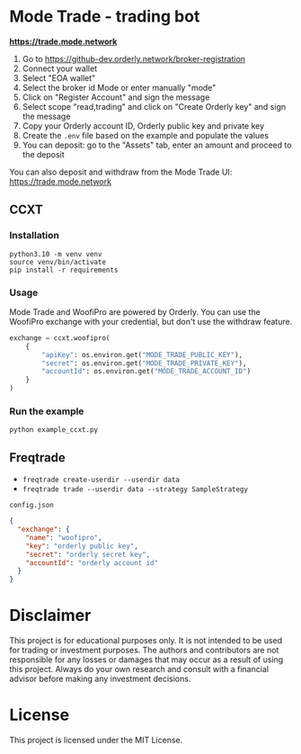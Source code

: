 # Mode Trade - trading bot

**https://trade.mode.network**

1. Go to https://github-dev.orderly.network/broker-registration
2. Connect your wallet
3. Select "EOA wallet"
4. Select the broker id Mode or enter manually "mode"
5. Click on "Register Account" and sign the message
6. Select scope "read,trading" and click on "Create Orderly key" and sign the message
7. Copy your Orderly account ID, Orderly public key and private key
8. Create the `.env` file based on the example and populate the values
9. You can deposit: go to the "Assets" tab, enter an amount and proceed to the deposit

You can also deposit and withdraw from the Mode Trade UI: https://trade.mode.network

## CCXT

### Installation

    python3.10 -m venv venv
    source venv/bin/activate
    pip install -r requirements

### Usage

Mode Trade and WoofiPro are powered by Orderly.
You can use the WoofiPro exchange with your credential, but don't use the withdraw feature.

```python
exchange = ccxt.woofipro(
    {
        "apiKey": os.environ.get("MODE_TRADE_PUBLIC_KEY"),
        "secret": os.environ.get("MODE_TRADE_PRIVATE_KEY"),
        "accountId": os.environ.get("MODE_TRADE_ACCOUNT_ID")
    }
)
```

### Run the example

    python example_ccxt.py

## Freqtrade

- `freqtrade create-userdir --userdir data`
- `freqtrade trade --userdir data --strategy SampleStrategy`

`config.json`

```json
{
  "exchange": {
    "name": "woofipro",
    "key": "orderly public key",
    "secret": "orderly secret key",
    "accountId": "orderly account id"
  }
}
```

# Disclaimer

This project is for educational purposes only. It is not intended to be used for trading or investment purposes. The authors and contributors are not responsible for any losses or damages that may occur as a result of using this project. Always do your own research and consult with a financial advisor before making any investment decisions.

# License

This project is licensed under the MIT License.
